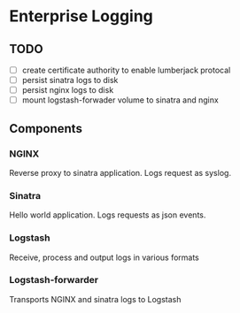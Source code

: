 # Enterprise Logging

## TODO
- [ ] create certificate authority to enable lumberjack protocal
- [ ] persist sinatra logs to disk
- [ ] persist nginx logs to disk
- [ ] mount logstash-forwader volume to sinatra and nginx

## Components

### NGINX
Reverse proxy to sinatra application. Logs request as syslog.

### Sinatra
Hello world application. Logs requests as json events.

### Logstash
Receive, process and output logs in various formats

### Logstash-forwarder
Transports NGINX and sinatra logs to Logstash
